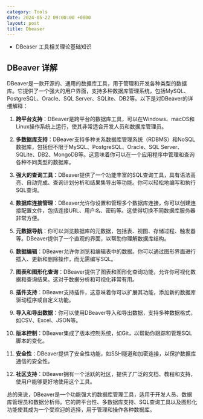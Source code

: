 ```yaml
---
category: Tools
date: 2024-05-22 09:00:00 +0800
layout: post
title: Dbeaser
---
```


+ DBeaser 工具相关理论基础知识

## DBeaver 详解

DBeaver是一款开源的、通用的数据库工具，用于管理和开发各种类型的数据库。它提供了一个强大的用户界面，支持多种数据库管理系统，包括MySQL、PostgreSQL、Oracle、SQL Server、SQLite、DB2等。以下是对DBeaver的详细解释：

1. **跨平台支持**：DBeaver是跨平台的数据库工具，可以在Windows、macOS和Linux操作系统上运行，使其非常适合开发人员和数据库管理员。

2. **多数据库支持**：DBeaver支持多种关系数据库管理系统（RDBMS）和NoSQL数据库，包括但不限于MySQL、PostgreSQL、Oracle、SQL Server、SQLite、DB2、MongoDB等。这意味着你可以在一个应用程序中管理和查询各种不同类型的数据库。

3. **强大的查询工具**：DBeaver提供了一个功能丰富的SQL查询工具，具有语法高亮、自动完成、查询计划分析和结果集导出等功能。你可以轻松地编写和执行SQL查询。

4. **数据库连接管理**：DBeaver允许你设置和管理多个数据库连接，你可以创建连接配置文件，包括连接URL、用户名、密码等。这使得切换不同数据库服务器非常方便。

5. **元数据导航**：你可以浏览数据库的元数据，包括表、视图、存储过程、触发器等。DBeaver提供了一个直观的界面，以帮助你理解数据库结构。

6. **数据编辑**：DBeaver允许你浏览和编辑表中的数据。你可以通过图形界面进行插入、更新和删除操作，而无需编写SQL。

7. **图表和图形化查询**：DBeaver提供了图表和图形化查询功能，允许你可视化数据和查询结果。这对于数据分析和可视化非常有用。

8. **插件支持**：DBeaver支持插件，这意味着你可以扩展其功能，添加新的数据库驱动程序或自定义功能。

9. **导入和导出数据**：你可以使用DBeaver导入和导出数据，支持多种数据格式，如CSV、Excel、JSON等。

10. **版本控制**：DBeaver集成了版本控制系统，如Git，以帮助你跟踪和管理SQL脚本的变化。

11. **安全性**：DBeaver提供了安全性功能，如SSH隧道和加密连接，以保护数据库通信的安全性。

12. **社区支持**：DBeaver拥有一个活跃的社区，提供了广泛的文档、教程和支持，使用户能够更好地使用这个工具。

总的来说，DBeaver是一个功能强大的数据库管理工具，适用于开发人员、数据库管理员和数据分析师。它的跨平台性、多数据库支持、SQL查询工具以及图形化功能使其成为一个受欢迎的选择，用于管理和操作各种数据库。